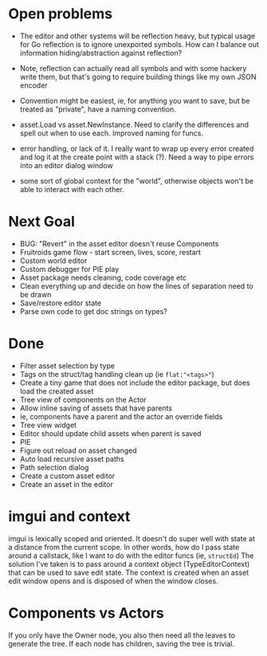 # Open problems
- The editor and other systems will be reflection heavy, but typical usage 
for Go reflection is to ignore unexported symbols.  How can I balance out 
information hiding/abstraction against reflection?

 - Note, reflection can actually read all symbols and with some hackery write them, but that's going to require building things like my own JSON encoder

 - Convention might be easiest, ie, for anything you want to save, but be treated as "private", have a naming convention.

- asset.Load vs asset.NewInstance.  Need to clarify the differences and spell out when to use each.  Improved naming for funcs.

- error handling, or lack of it.  I really want to wrap up every error created and log it at the create point with a stack (?).  Need a way to pipe errors into an editor dialog window

- some sort of global context for the "world", otherwise objects won't be able to interact with each other.

# Next Goal
- BUG: "Revert" in the asset editor doesn't reuse Components 
- Fruitroids game flow - start screen, lives, score, restart
- Custom world editor
- Custom debugger for PIE play
- Asset package needs cleaning, code coverage etc
- Clean everything up and decide on how the lines of separation need to be drawn
- Save/restore editor state
- Parse own code to get doc strings on types?

# Done
- Filter asset selection by type
- Tags on the struct/tag handling clean up (ie `flat:"<tags>"`)
- Create a tiny game that does not include the editor package, but does load the created asset
- Tree view of components on the Actor
- Allow inline saving of assets that have parents
 - ie, components have a parent and the actor an override fields
- Tree view widget
- Editor should update child assets when parent is saved
- PIE
- Figure out reload on asset changed
- Auto load recursive asset paths
- Path selection dialog
- Create a custom asset editor
- Create an asset in the editor


# imgui and context
imgui is lexically scoped and oriented.  It doesn't do super well with
state at a distance from the current scope.  In other words, how do
I pass state around a callstack, like I want to do with the editor funcs
(ie, `structEd`)
The solution I've taken is to pass around a context object (TypeEditorContext)
that can be used to save edit state.  The context is created when an asset edit
window opens and is disposed of when the window closes.

# Components vs Actors
If you only have the Owner node, you also then need all the leaves to generate the tree.  If each node has children, saving the tree is trivial.
